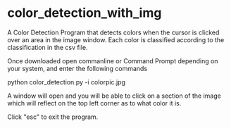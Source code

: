 # color_detection_with_img
A Color Detection Program that detects colors when the cursor is clicked over an area in the image window. Each color is classified according to the classification in the csv file.

Once downloaded open commanline or Command Prompt depending on your system, and enter the following commands

python color_detection.py -i colorpic.jpg

A window will open and you will be able to click on a section of the image which will reflect on the top left corner as to what color it is.

Click "esc" to exit the program.
